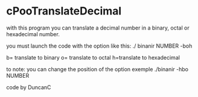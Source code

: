 # cPooTranslateDecimal

with this program you can translate a decimal number in a binary, octal or hexadecimal number.

you must launch the code with the option like this:
./ binanir NUMBER -boh

b= translate to binary
o= translate to octal
h=translate to hexadecimal

to note: you can change the position of the option
exemple
./binanir -hbo  NUMBER

code by DuncanC
